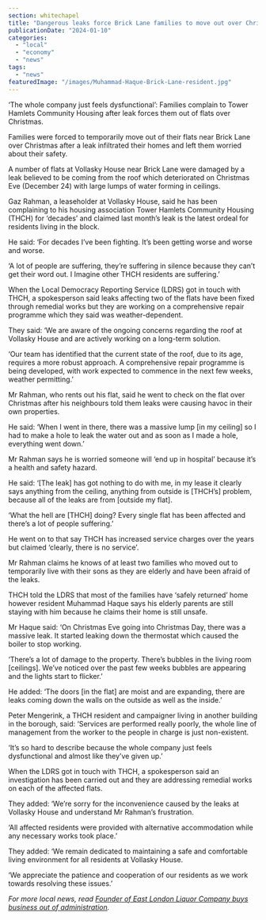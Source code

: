 ```yaml
---
section: whitechapel
title: "Dangerous leaks force Brick Lane families to move out over Christmas"
publicationDate: "2024-01-10"
categories: 
  - "local"
  - "economy"
  - "news"
tags: 
  - "news"
featuredImage: "/images/Muhammad-Haque-Brick-Lane-resident.jpg"
---
```


‘The whole company just feels dysfunctional’: Families complain to Tower Hamlets Community Housing after leak forces them out of flats over Christmas.

Families were forced to temporarily move out of their flats near Brick Lane over Christmas after a leak infiltrated their homes and left them worried about their safety.

A number of flats at Vollasky House near Brick Lane were damaged by a leak believed to be coming from the roof which deteriorated on Christmas Eve (December 24) with large lumps of water forming in ceilings.

Gaz Rahman, a leaseholder at Vollasky House, said he has been complaining to his housing association Tower Hamlets Community Housing (THCH) for ‘decades’ and claimed last month’s leak is the latest ordeal for residents living in the block.

He said: ‘For decades I’ve been fighting. It’s been getting worse and worse and worse.

‘A lot of people are suffering, they’re suffering in silence because they can’t get their word out. I Imagine other THCH residents are suffering.’

When the Local Democracy Reporting Service (LDRS) got in touch with THCH, a spokesperson said leaks affecting two of the flats have been fixed through remedial works but they are working on a comprehensive repair programme which they said was weather-dependent.

They said: ‘We are aware of the ongoing concerns regarding the roof at Vollasky House and are actively working on a long-term solution.

‘Our team has identified that the current state of the roof, due to its age, requires a more robust approach. A comprehensive repair programme is being developed, with work expected to commence in the next few weeks, weather permitting.’

Mr Rahman, who rents out his flat, said he went to check on the flat over Christmas after his neighbours told them leaks were causing havoc in their own properties.

He said: ‘When I went in there, there was a massive lump \[in my ceiling\] so I had to make a hole to leak the water out and as soon as I made a hole, everything went down.’

Mr Rahman says he is worried someone will ‘end up in hospital’ because it’s a health and safety hazard.

He said: ‘\[The leak\] has got nothing to do with me, in my lease it clearly says anything from the ceiling, anything from outside is \[THCH’s\] problem, because all of the leaks are from \[outside my flat\].

‘What the hell are \[THCH\] doing? Every single flat has been affected and there’s a lot of people suffering.’

He went on to that say THCH has increased service charges over the years but claimed ‘clearly, there is no service’.

Mr Rahman claims he knows of at least two families who moved out to temporarily live with their sons as they are elderly and have been afraid of the leaks.

THCH told the LDRS that most of the families have ‘safely returned’ home however resident Muhammad Haque says his elderly parents are still staying with him because he claims their home is still unsafe.

Mr Haque said: ‘On Christmas Eve going into Christmas Day, there was a massive leak. It started leaking down the thermostat which caused the boiler to stop working.

‘There’s a lot of damage to the property. There’s bubbles in the living room \[ceilings\]. We’ve noticed over the past few weeks bubbles are appearing and the lights start to flicker.’

He added: ‘The doors \[in the flat\] are moist and are expanding, there are leaks coming down the walls on the outside as well as the inside.’

Peter Mengerink, a THCH resident and campaigner living in another building in the borough, said: ‘Services are performed really poorly, the whole line of management from the worker to the people in charge is just non-existent.

‘It’s so hard to describe because the whole company just feels dysfunctional and almost like they’ve given up.’

When the LDRS got in touch with THCH, a spokesperson said an investigation has been carried out and they are addressing remedial works on each of the affected flats.

They added: ‘We’re sorry for the inconvenience caused by the leaks at Vollasky House and understand Mr Rahman’s frustration.

‘All affected residents were provided with alternative accommodation while any necessary works took place.’

They added: ‘We remain dedicated to maintaining a safe and comfortable living environment for all residents at Vollasky House.

‘We appreciate the patience and cooperation of our residents as we work towards resolving these issues.’

_For more local news, read_ [_Founder of East London Liquor Company buys business out of administration_](https://romanroadlondon.com/east-london-liquor-company-closing-administration-hmrc/)_._
